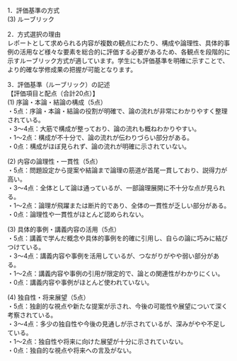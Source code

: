 1．評価基準の方式  
(3) ルーブリック

2．方式選択の理由  
レポートとして求められる内容が複数の観点にわたり、構成や論理性、具体的事例の活用など様々な要素を総合的に評価する必要があるため、各観点を段階的に示すルーブリック方式が適しています。学生にも評価基準を明確に示すことで、より的確な学修成果の把握が可能となります。

3．評価基準（ルーブリック）の記述  
【評価項目と配点（合計20点）】  
(1) 序論・本論・結論の構成（5点）  
・5点：序論・本論・結論の役割が明確で、論の流れが非常にわかりやすく整理されている。  
・3～4点：大筋で構成が整っており、論の流れも概ねわかりやすい。  
・1～2点：構成が不十分で、論の流れが伝わりづらい部分がある。  
・0点：構成がほぼ見られず、論の流れが明確に示されていない。  

(2) 内容の論理性・一貫性（5点）  
・5点：問題設定から提案や結論まで論理の筋道が首尾一貫しており、説得力が高い。  
・3～4点：全体として論は通っているが、一部論理展開に不十分な点が見られる。  
・1～2点：論理が飛躍または断片的であり、全体の一貫性が乏しい部分がある。  
・0点：論理性や一貫性がほとんど認められない。  

(3) 具体的事例・講義内容の活用（5点）  
・5点：講義で学んだ概念や具体的事例を的確に引用し、自らの論に巧みに結びつけている。  
・3～4点：講義内容や事例を活用しているが、つながりがやや弱い部分がある。  
・1～2点：講義内容や事例の引用が限定的で、論との関連性がわかりにくい。  
・0点：講義内容や事例がほとんど使われていない。  

(4) 独自性・将来展望（5点）  
・5点：独創的な視点や新たな提案が示され、今後の可能性や展望について深く考察されている。  
・3～4点：多少の独自性や今後の見通しが示されているが、深みがやや不足している。  
・1～2点：独自性や将来に向けた展望が十分に示されていない。  
・0点：独自的な視点や将来への言及がない。  